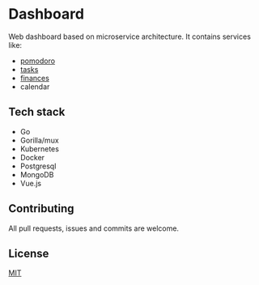 # Dashboard
<!-- demo badge-->

<!-- gif from frontend-->
Web dashboard based on microservice architecture.
It contains services like:
- [pomodoro](https://github.com/noisersup/dashboard-backend-pomodoro)
- [tasks](https://github.com/noisersup/dashboard-backend-todo)
- [finances](https://github.com/noisersup/dashboard-backend-finance)
- calendar

## Tech stack
<!-- links, versions and maybe emoji???-->
- Go
- Gorilla/mux
- Kubernetes
- Docker
- Postgresql
- MongoDB
- Vue.js
<!--
## About
*chart*
-->

<!-- ## Installation

## Usage

-->
## Contributing
All pull requests, issues and commits are welcome.

## License
[MIT](https://choosealicense.com/licenses/mit/)
